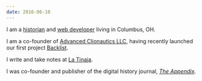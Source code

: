 ```yaml
---
date: 2016-06-10
---
```


I am a [historian](http://tinaja.computer/2014/10/28/abstract-making-the-ocean.html) and [web developer](http://foamgarden.com) living in Columbus, OH.

I am a co-founder of [Advanced Clionautics LLC](http://clionautics.co), having recently launched our first project [Backlist](http://backlist.cc).

I write and take notes at [La Tinaja](http://tinaja.computer).

I was co-founder and publisher of the digital history journal, [_The Appendix_](http://theappendix.net).
